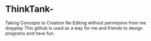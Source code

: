 # ThinkTank-
Taking Concepts to Creation
No Editing without permission from me drayplay 
This github is used as a way for me and friends to design programs and have fun.

